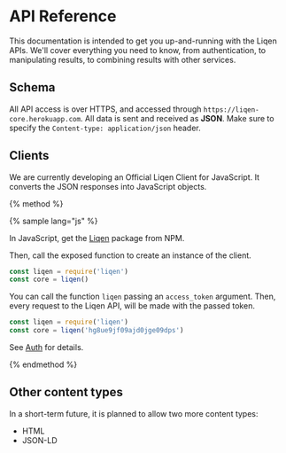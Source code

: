 # API Reference

This documentation is intended to get you up-and-running with the Liqen APIs. We'll cover everything you need to know, from authentication, to manipulating results, to combining results with other services.

## Schema

All API access is over HTTPS, and accessed through `https://liqen-core.herokuapp.com`. All data is sent and received as **JSON**. Make sure to specify the `Content-type: application/json` header.

## Clients

We are currently developing an Official Liqen Client for JavaScript. It converts the JSON responses into JavaScript objects.

{% method %}

{% sample lang="js" %}

In JavaScript, get the [Liqen](https://www.npmjs.com/package/liqen) package from NPM.

Then, call the exposed function to create an instance of the client.

```js
const liqen = require('liqen')
const core = liqen()
```

You can call the function `liqen` passing an `access_token` argument. Then, every request to the Liqen API, will be made with the passed token.

```js
const liqen = require('liqen')
const core = liqen('hg8ue9jf09ajd0jge09dps')
```

See [Auth](Auth.md) for details.

{% endmethod %}

## Other content types

In a short-term future, it is planned to allow two more content types:

- HTML
- JSON-LD
